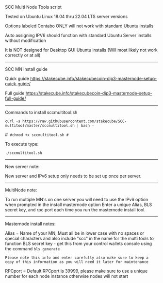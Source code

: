 SCC Multi Node Tools script

Tested on Ubuntu Linux 18.04 thru 22.04 LTS server versions

Options labeled Contabo ONLY will not work with standard Ubuntu installs

Auto assigning IPV6 should function with standard Ubuntu Server installs without modification

It is NOT designed for Desktop GUI Ubuntu installs (Will most likely not work correctly or at all)

-----------------------------------------------------------------------------------------------

SCC MN install guide

Quick guide
https://stakecube.info/stakecubecoin-dip3-masternode-setup-quick-guide/

Full guide
https://stakecube.info/stakecubecoin-dip3-masternode-setup-full-guide/


-----------------------------------------------------------------------------------------------

Commands to install sccmultitool.sh

```
curl -s https://raw.githubusercontent.com/stakecube/SCC-multitool/master/sccmultitool.sh | bash -
```

#```
#chmod +x sccmultitool.sh
#```

To execute type:

```
./sccmultitool.sh
```

-----------------------------------------------------------------------------------------------


New server note:

New server and IPv6 setup only needs to be set up once per server.

-----------------------------------------------------------------------------------------------


MultiNode note:

To run multiple MN's on one server you will need to use the IPv6 option when prompted in the install masternode option
Enter a unique Alias, BLS secret key, and rpc port each time you run the masternode install tool.

-----------------------------------------------------------------------------------------------


Masternode install notes:

Alias = Name of your MN, Must all be in lower case with no spaces or special characters and also include "scc" in the name for the multi tools to function
BLS secret key - get this from your control wallets console using the command `bls generate`

`Please note this info and enter carefully also make sure to keep a copy of this information as you will need it later for maintenance`

RPCport = Default RPCport is 39999, please make sure to use a unique number for each node instance otherwise nodes will not start
